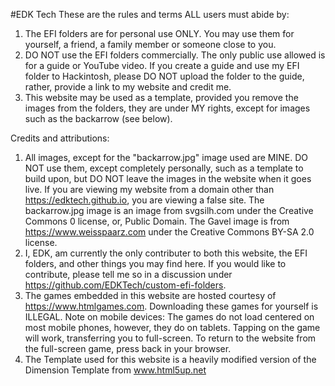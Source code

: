 #EDK Tech
These are the rules and terms ALL users must abide by:

1. The EFI folders are for personal use ONLY. You may use them for yourself, a friend, a family member or someone close to you.
2. DO NOT use the EFI folders commercially. The only public use allowed is for a guide or YouTube video. If you create a guide and use my EFI folder to Hackintosh, please DO NOT upload the folder to the guide, rather, provide a link to my website and credit me.
3. This website may be used as a template, provided you remove the images from the folders, they are under MY rights, except for images such as the backarrow (see below).

Credits and attributions:
  
1. All images, except for the "backarrow.jpg" image used are MINE. DO NOT use them, except completely personally, such as a template to build upon, but DO NOT leave the images in the website when it goes live. If you are viewing my website from a domain other than https://edktech.github.io, you are viewing a false site. The backarrow.jpg image is an image from svgsilh.com under the Creative Commons 0 license, or, Public Domain. The Gavel image is from https://www.weisspaarz.com under the Creative Commons BY-SA 2.0 license.
2. I, EDK, am currently the only contributer to both this website, the EFI folders, and other things you may find here. If you would like to contribute, please tell me so in a discussion under https://github.com/EDKTech/custom-efi-folders.
3. The games embedded in this website are hosted courtesy of https://www.htmlgames.com. Downloading these games for yourself is ILLEGAL. Note on mobile devices: The games do not load centered on most mobile phones, however, they do on tablets. Tapping on the game will work, transferring you to full-screen. To return to the website from the full-screen game, press back in your browser.
4. The Template used for this website is a heavily modified version of the Dimension Template from www.html5up.net
